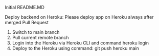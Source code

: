 Initial README.MD

Deploy backend on Heroku:
Please deploy app on Heroku always after merged Pull Request

1. Switch to main branch
2. Pull current remote branch
3. Login into the Heroku via Heroku CLI and command heroku login
4. Deploy to the Heroku using command: git push heroku main